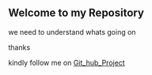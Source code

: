## Welcome to my Repository

we need to understand whats going on

thanks

kindly follow me on [Git_hub_Project](https://rkrahul04.github.io/Stock-sCovarianceCalculationUsingHive/)
